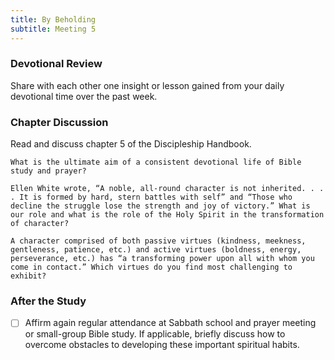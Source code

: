 ```yaml
---
title: By Beholding
subtitle: Meeting 5
---
```


### Devotional Review

Share with each other one insight or lesson gained from your daily devotional time over the past week.

### Chapter Discussion

Read and discuss chapter 5 of the Discipleship Handbook.

`What is the ultimate aim of a consistent devotional life of Bible study and prayer?`

`Ellen White wrote, “A noble, all-round character is not inherited. . . . It is formed by hard, stern battles with self” and “Those who decline the struggle lose the strength and joy of victory.” What is our role and what is the role of the Holy Spirit in the transformation of character?`

`A character comprised of both passive virtues (kindness, meekness, gentleness, patience, etc.) and active virtues (boldness, energy, perseverance, etc.) has “a transforming power upon all with whom you come in contact.” Which virtues do you find most challenging to exhibit?`

### After the Study

- [ ] Affirm again regular attendance at Sabbath school and prayer meeting or small-group Bible study. If applicable, briefly discuss how to overcome obstacles to developing these important spiritual habits.